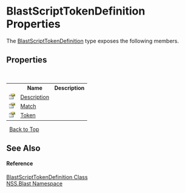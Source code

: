 # BlastScriptTokenDefinition Properties
 

The <a href="T_NSS_Blast_BlastScriptTokenDefinition">BlastScriptTokenDefinition</a> type exposes the following members.


## Properties
&nbsp;<table><tr><th></th><th>Name</th><th>Description</th></tr><tr><td>![Public property](media/pubproperty.gif "Public property")</td><td><a href="P_NSS_Blast_BlastScriptTokenDefinition_Description">Description</a></td><td /></tr><tr><td>![Public property](media/pubproperty.gif "Public property")</td><td><a href="P_NSS_Blast_BlastScriptTokenDefinition_Match">Match</a></td><td /></tr><tr><td>![Public property](media/pubproperty.gif "Public property")</td><td><a href="P_NSS_Blast_BlastScriptTokenDefinition_Token">Token</a></td><td /></tr></table>&nbsp;
<a href="#blastscripttokendefinition-properties">Back to Top</a>

## See Also


#### Reference
<a href="T_NSS_Blast_BlastScriptTokenDefinition">BlastScriptTokenDefinition Class</a><br /><a href="N_NSS_Blast">NSS.Blast Namespace</a><br />